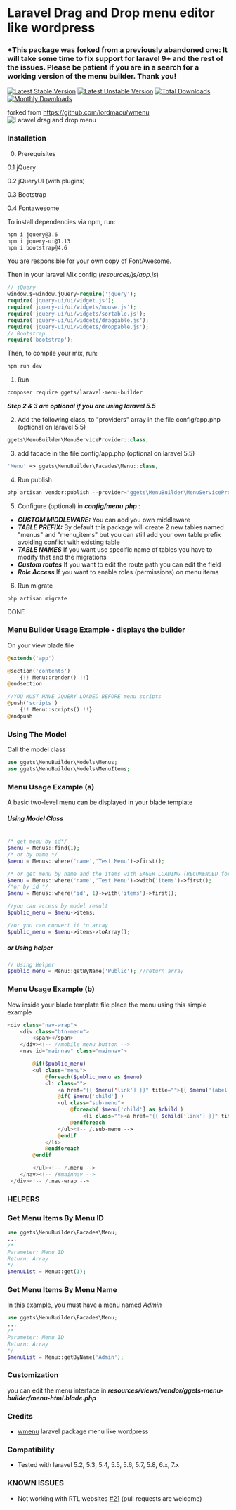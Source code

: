 # Laravel Drag and Drop menu editor like wordpress

### *This package was forked from a previously abandoned one: It will take some time to fix support for laravel 9+ and the rest of the issues. Please be patient if you are in a search for a working version of the menu builder. Thank you!

[![Latest Stable Version](https://poser.pugx.org/ggets/laravel-menu-builder/v/stable)](https://packagist.org/packages/ggets/laravel-menu-builder) [![Latest Unstable Version](https://poser.pugx.org/ggets/laravel-menu-builder/v/unstable)](https://packagist.org/packages/ggets/laravel-menu-builder) [![Total Downloads](https://poser.pugx.org/ggets/laravel-menu-builder/downloads)](https://packagist.org/packages/ggets/laravel-menu-builder) [![Monthly Downloads](https://poser.pugx.org/ggets/laravel-menu-builder/d/monthly)](https://packagist.org/packages/ggets/laravel-menu-builder)

forked from https://github.com/lordmacu/wmenu
![Laravel drag and drop menu](https://raw.githubusercontent.com/ggets/wmenu-builder/master/screenshot.png)

### Installation

0. Prerequisites

0.1 jQuery

0.2 jQueryUI (with plugins)

0.3 Bootstrap

0.4 Fontawesome


To install dependencies via npm, run:
```bash
npm i jquery@3.6
npm i jquery-ui@1.13
npm i bootstrap@4.6
```

You are responsible for your own copy of FontAwesome.


Then in your laravel Mix config (*resources/js/app.js*)

```php
// jQuery
window.$=window.jQuery=require('jquery');
require('jquery-ui/ui/widget.js');
require('jquery-ui/ui/widgets/mouse.js');
require('jquery-ui/ui/widgets/sortable.js');
require('jquery-ui/ui/widgets/draggable.js');
require('jquery-ui/ui/widgets/droppable.js');
// Bootstrap
require('bootstrap');
```

Then, to compile your mix, run:
```bash
npm run dev
```

1. Run

```bash
composer require ggets/laravel-menu-builder
```

**_Step 2 & 3 are optional if you are using laravel 5.5_**

2. Add the following class, to "providers" array in the file config/app.php (optional on laravel 5.5)

```php
ggets\MenuBuilder\MenuServiceProvider::class,
```

3. add facade in the file config/app.php (optional on laravel 5.5)

```php
'Menu' => ggets\MenuBuilder\Facades\Menu::class,
```

4. Run publish

```php
php artisan vendor:publish --provider="ggets\MenuBuilder\MenuServiceProvider"
```

5. Configure (optional) in **_config/menu.php_** :

- **_CUSTOM MIDDLEWARE:_** You can add you own middleware
- **_TABLE PREFIX:_** By default this package will create 2 new tables named "menus" and "menu_items" but you can still add your own table prefix avoiding conflict with existing table
- **_TABLE NAMES_** If you want use specific name of tables you have to modify that and the migrations
- **_Custom routes_** If you want to edit the route path you can edit the field
- **_Role Access_** If you want to enable roles (permissions) on menu items

6. Run migrate

```php
php artisan migrate
```

DONE

### Menu Builder Usage Example - displays the builder

On your view blade file

```php
@extends('app')

@section('contents')
    {!! Menu::render() !!}
@endsection

//YOU MUST HAVE JQUERY LOADED BEFORE menu scripts
@push('scripts')
    {!! Menu::scripts() !!}
@endpush
```

### Using The Model

Call the model class

```php
use ggets\MenuBuilder\Models\Menus;
use ggets\MenuBuilder\Models\MenuItems;

```

### Menu Usage Example (a)

A basic two-level menu can be displayed in your blade template

##### Using Model Class
```php

/* get menu by id*/
$menu = Menus::find(1);
/* or by name */
$menu = Menus::where('name','Test Menu')->first();

/* or get menu by name and the items with EAGER LOADING (RECOMENDED for better performance and less query call)*/
$menu = Menus::where('name','Test Menu')->with('items')->first();
/*or by id */
$menu = Menus::where('id', 1)->with('items')->first();

//you can access by model result
$public_menu = $menu->items;

//or you can convert it to array
$public_menu = $menu->items->toArray();

```

##### or Using helper
```php
// Using Helper 
$public_menu = Menu::getByName('Public'); //return array

```

### Menu Usage Example (b)

Now inside your blade template file place the menu using this simple example

```php
<div class="nav-wrap">
    <div class="btn-menu">
        <span></span>
    </div><!-- //mobile menu button -->
    <nav id="mainnav" class="mainnav">

        @if($public_menu)
        <ul class="menu">
            @foreach($public_menu as $menu)
            <li class="">
                <a href="{{ $menu['link'] }}" title="">{{ $menu['label'] }}</a>
                @if( $menu['child'] )
                <ul class="sub-menu">
                    @foreach( $menu['child'] as $child )
                        <li class=""><a href="{{ $child['link'] }}" title="">{{ $child['label'] }}</a></li>
                    @endforeach
                </ul><!-- /.sub-menu -->
                @endif
            </li>
            @endforeach
        @endif

        </ul><!-- /.menu -->
    </nav><!-- /#mainnav -->
 </div><!-- /.nav-wrap -->
```

### HELPERS

### Get Menu Items By Menu ID

```php
use ggets\MenuBuilder\Facades\Menu;
...
/*
Parameter: Menu ID
Return: Array
*/
$menuList = Menu::get(1);
```

### Get Menu Items By Menu Name

In this example, you must have a menu named _Admin_

```php
use ggets\MenuBuilder\Facades\Menu;
...
/*
Parameter: Menu ID
Return: Array
*/
$menuList = Menu::getByName('Admin');
```

### Customization

you can edit the menu interface in **_resources/views/vendor/ggets-menu-builder/menu-html.blade.php_**

### Credits

- [wmenu](https://github.com/lordmacu/wmenu) laravel package menu like wordpress

### Compatibility

- Tested with laravel 5.2, 5.3, 5.4, 5.5, 5.6, 5.7, 5.8, 6.x, 7.x

### KNOWN ISSUES
- Not working with RTL websites [#21](https://github.com/harimayco/wmenu-builder/issues/21) (pull requests are welcome)
